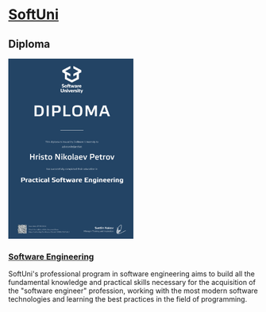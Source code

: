 # [SoftUni](https://softuni.bg/)

## Diploma

<a href="https://softuni.bg/certificates/details/10385/7b37a5c1" target="_blank">
    <img width="50%" height="50%" src="/Diploma-cover.png" alt="Practical Software Engineering"/> 
</a>

### [Software Engineering ](https://softuni.bg/curriculum)

SoftUni's professional program in software engineering aims to build all the fundamental knowledge and practical skills necessary for the acquisition of the "software engineer" profession, working with the most modern software technologies and learning the best practices in the field of programming.
